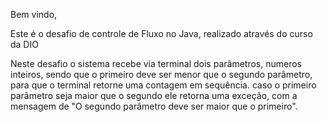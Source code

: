 Bem vindo,

Este é o desafio de controle de Fluxo no Java, realizado através do curso da DIO

Neste desafio o sistema recebe via terminal dois parâmetros, numeros inteiros, sendo que o primeiro deve ser menor que o segundo parâmetro, para que o terminal retorne uma contagem em sequência.
caso o primeiro parâmetro seja maior que o segundo ele retorna uma exceção, com a mensagem de "O segundo parâmetro deve ser maior que o primeiro".
